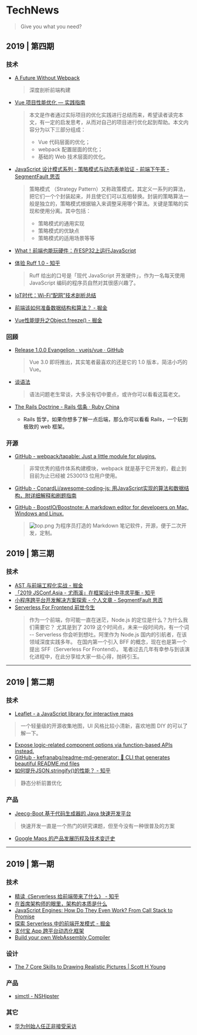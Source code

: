 # TechNews

> Give you what you need?
## 2019 | 第四期

### 技术

* [A Future Without Webpack](https://www.pika.dev/blog/pika-web-a-future-without-webpack)
  > 深度剖析前端构建
* [Vue 项目性能优化 — 实践指南](https://mp.weixin.qq.com/s/qgOJmA1dxB2wor6_fk8yxg)

  >本文是作者通过实际项目的优化实践进行总结而来，希望读者读完本文，有一定的启发思考，从而对自己的项目进行优化起到帮助。本文内容分为以下三部分组成：
  > * Vue 代码层面的优化；
  > * webpack 配置层面的优化；
  > * 基础的 Web 技术层面的优化。
* [JavaScript 设计模式系列 - 策略模式与动态表单验证 - 前端下午茶 - SegmentFault 思否](https://segmentfault.com/a/1190000020135987)
  > 策略模式 （Strategy Pattern）又称政策模式，其定义一系列的算法，把它们一个个封装起来，并且使它们可以互相替换。封装的策略算法一般是独立的，策略模式根据输入来调整采用哪个算法。关键是策略的实现和使用分离。其中包括：
  > * 策略模式的通用实现
  > * 策略模式的优缺点
  > * 策略模式的适用场景等等

* [What！前端也能玩硬件：在ESP32上运行JavaScript](https://mp.weixin.qq.com/s/PRwepmO5haBEn1Wzkt3foQ)
* [体验 Ruff 1.0 - 知乎](https://zhuanlan.zhihu.com/p/20884629?utm_source=wechat_session&utm_medium=social&s_s_i=1EBZLXOUHU7E9aCWcxW019ic5xEnhTF2LhAI3QGcAxc%3D&s_r=1&from=groupmessage&isappinstalled=0)
  > Ruff 给出的口号是「现代 JavaScript 开发硬件」，作为一名每天使用 JavaScript 编码的程序员自然对其很感兴趣了。
* [IoT时代：Wi-Fi“配网”技术剖析总结](https://mp.weixin.qq.com/s/ub6HSB0nWsxQFx2huKHMDQ)
* [前端该如何准备数据结构和算法？ - 掘金](https://juejin.im/post/5d5b307b5188253da24d3cd1)

* [Vue性能提升之Object.freeze() - 掘金](https://juejin.im/post/5d5e89aee51d453bdb1d9b61)

### 回顾

* [Release 1.0.0 Evangelion · vuejs/vue · GitHub](https://github.com/vuejs/vue/releases/tag/1.0.0)
  > Vue 3.0 即将推出，其实笔者最喜欢的还是它的 1.0 版本，简洁小巧的 Vue。

* [谈语法](http://www.yinwang.org/blog-cn/2013/03/08/on-syntax)
  > 语法问题老生常谈，大多没有切中要点，或许你可以看看这篇老文。

* [The Rails Doctrine - Rails 信条 · Ruby China](https://ruby-china.org/wiki/the-rails-doctrine)
  * Rails 哲学，如果你想多了解一点后端，那么你可以看看 Rails，一个玩到极致的 web 框架。

### 开源

* [GitHub - webpack/tapable: Just a little module for plugins.](https://github.com/webpack/tapable)
  > 非常优秀的插件体系构建模块，webpack 就是基于它开发的，截止到目前为止已经被 2530013 位用户使用。

* [GitHub - ConardLi/awesome-coding-js: 用JavaScript实现的算法和数据结构，附详细解释和刷题指南](https://github.com/ConardLi/awesome-coding-js)
* [GitHub - BoostIO/Boostnote: A markdown editor for developers on Mac, Windows and Linux.](https://github.com/BoostIO/Boostnote)
  > ![top.png](https://github.com/BoostIO/Boostnote/raw/master/resources/repository/top.png)
  > 为程序员打造的 Markdown 笔记软件，开源，便于二次开发，定制。

## 2019 | 第三期

### 技术

* [AST 与前端工程化实战 - 掘金](https://juejin.im/post/5d50d1d9f265da03aa25607b)
* [「2019 JSConf.Asia - 尤雨溪」在框架设计中寻求平衡 - 知乎](https://zhuanlan.zhihu.com/p/76622839)
* [小程序跨平台开发解决方案探索 - 个人文章 - SegmentFault 思否](https://segmentfault.com/a/1190000019940902)
* [Serverless For Frontend 前世今生](https://www.yuque.com/egg/nodejs/sff-history)
    > 作为一个前端，你可能一直在迷茫，Node.js 的定位是什么？为什么我们需要它？
尤其是到了 2019 这个时间点，未来一段时间内，有一个词 -- Serverless 你会听到想吐。阿里作为 Node.js 国内的引航者，在该领域深度实践多年。
在国内第一个引入 BFF 的概念，现在也是第一个提出 SFF（Serverless For Frontend）。
笔者过去几年有幸参与到该演化进程中，在此分享给大家一些心得，抛砖引玉。
<HR>

## 2019 | 第二期

### 技术

- [Leaflet - a JavaScript library for interactive maps](https://leafletjs.com/)
> 一个轻量级的开源收集地图，UI 风格比较小清新，喜欢地图 DIY 的可以了解一下。

- [Expose logic-related component options via function-based APIs instead.](https://github.com/vuejs/rfcs/blob/function-apis/active-rfcs/0000-function-api.md)
- [GitHub - kefranabg/readme-md-generator: 📄 CLI that generates beautiful README.md files](https://github.com/kefranabg/readme-md-generator)
- [如何提升JSON.stringify()的性能？ - 知乎](https://zhuanlan.zhihu.com/p/68183339)
> 静态分析前置优化


### 产品

- [Jeecg-Boot 基于代码生成器的 Java 快速开发平台](https://mp.weixin.qq.com/s/eEh37wPYDDIY5G-m5Vo9bw)
> 快速开发一直是一个热门的研究课题，但至今没有一种很普及的方案

- [Google Maps 的产品发展历程及技术变迁史](https://mp.weixin.qq.com/s?__biz=MzA3MDMwOTcwMg==&mid=2650006958&idx=1&sn=7f91d56c1ae69bb17b75fdad6ccfaf8a)

<HR>

## 2019 | 第一期

### 技术

- [精读《Serverless 给前端带来了什么》 - 知乎](https://zhuanlan.zhihu.com/p/58877583)
- [在首席架构师的眼里，架构的本质是什么](https://maimai.cn/article/detail?fid=1251213962&efid=yGS-_lNQoENXsmAEPnoDvQ)
- [JavaScript Engines: How Do They Even Work? From Call Stack to Promise](https://www.valentinog.com/blog/engines/)
- [探索 Serverless 中的前端开发模式 - 掘金](https://juejin.im/post/5cdc3dc2e51d453b6c1d9d3a)
- [支付宝 App 跨平台动态化框架](https://mp.weixin.qq.com/s?__biz=MzIyMjQ0MTU0NA==&mid=2247489320&idx=1&sn=125159513f9f5a5a6b90cbcdaf4eacfe)
- [Build your own WebAssembly Compiler](https://blog.scottlogic.com/2019/05/17/webassembly-compiler.html)

### 设计

- [The 7 Core Skills to Drawing Realistic Pictures | Scott H Young](https://www.scotthyoung.com/blog/2019/04/17/7-realistic-drawing-skills/)

### 产品

- [simctl - NSHipster](https://nshipster.com/simctl/)

### 其它

- [华为创始人任正非接受采访](https://mp.weixin.qq.com/s/r0DhDJezHTD7KLdL9_5KNQ)
